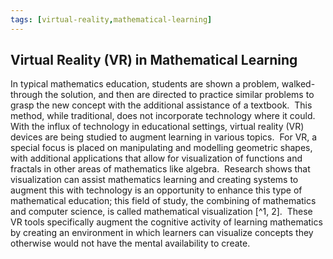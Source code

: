 ```yaml
---
tags: [virtual-reality,mathematical-learning]
---
```


## Virtual Reality (VR) in Mathematical Learning

In typical mathematics education, students are shown a problem, walked-through the solution, and then are directed to practice similar problems to grasp the new concept with the additional assistance of a textbook.  This method, while traditional, does not incorporate technology where it could.  With the influx of technology in educational settings, virtual reality (VR) devices are being studied to augment learning in various topics.  For VR, a special focus is placed on manipulating and modelling geometric shapes, with additional applications that allow for visualization of functions and fractals in other areas of mathematics like algebra.  Research shows that visualization can assist mathematics learning and creating systems to augment this with technology is an opportunity to enhance this type of mathematical education; this field of study, the combining of mathematics and computer science, is called mathematical visualization [^1, 2].  These VR tools specifically augment the cognitive activity of learning mathematics by creating an environment in which learners can visualize concepts they otherwise would not have the mental availability to create. 

[^1]: E. Nardi, "Reflections on Visualization in Mathematics and in Mathematics Education," Mathematics & Mathematics Education: Searching for Common Ground, Advances in Mathematics Education, pp. 193–220, 2014.
[^2]: R. S. Palais, "The Visualization of Mathematics: Towards a Mathematical Exploratorium," Notices of the AMS, vol. 46, no. 6, pp. 647–658, 1999.